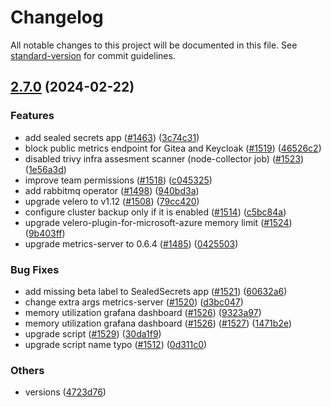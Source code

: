 # Changelog

All notable changes to this project will be documented in this file. See [standard-version](https://github.com/conventional-changelog/standard-version) for commit guidelines.

## [2.7.0](https://github.com/redkubes/otomi-core/compare/v2.6.0...v2.7.0) (2024-02-22)


### Features

* add sealed secrets app ([#1463](https://github.com/redkubes/otomi-core/issues/1463)) ([3c74c31](https://github.com/redkubes/otomi-core/commit/3c74c31e7ce9f9f937ddd6fe256492c79b47de4b))
* block public metrics endpoint for Gitea and Keycloak ([#1519](https://github.com/redkubes/otomi-core/issues/1519)) ([46526c2](https://github.com/redkubes/otomi-core/commit/46526c2d268484423fda053fa3d84cc48ca54553))
* disabled trivy infra assesment scanner (node-collector job) ([#1523](https://github.com/redkubes/otomi-core/issues/1523)) ([1e56a3d](https://github.com/redkubes/otomi-core/commit/1e56a3dd1bf715f5345bd51cb8fb013d9f7c9d28))
* improve team permissions ([#1518](https://github.com/redkubes/otomi-core/issues/1518)) ([c045325](https://github.com/redkubes/otomi-core/commit/c045325f7d92e6a6a2d52d39d832927f0119566e))
* add rabbitmq operator ([#1498](https://github.com/redkubes/otomi-core/issues/1498)) ([940bd3a](https://github.com/redkubes/otomi-core/commit/940bd3acc156bab8e4dce7306f377dc6444079dc))
* upgrade velero to v1.12 ([#1508](https://github.com/redkubes/otomi-core/issues/1508)) ([79cc420](https://github.com/redkubes/otomi-core/commit/79cc4209391b24fb21cad581d88f74c9c9399fd1))
* configure cluster backup only if it is enabled ([#1514](https://github.com/redkubes/otomi-core/issues/1514)) ([c5bc84a](https://github.com/redkubes/otomi-core/commit/c5bc84ad002fbe27521009229fd19d9615e8e2ad))
* upgrade velero-plugin-for-microsoft-azure memory limit ([#1524](https://github.com/redkubes/otomi-core/issues/1524)) ([9b403ff](https://github.com/redkubes/otomi-core/commit/9b403ff35de29a911bede5c5069ff4dfc8856527))
* upgrade metrics-server to 0.6.4 ([#1485](https://github.com/redkubes/otomi-core/issues/1485)) ([0425503](https://github.com/redkubes/otomi-core/commit/04255039147f48779730ba357618f51eeb3f8c89))


### Bug Fixes

* add missing beta label to SealedSecrets app ([#1521](https://github.com/redkubes/otomi-core/issues/1521)) ([60632a6](https://github.com/redkubes/otomi-core/commit/60632a63d86e2f2c778db085002c4c0e9b0ea786))
* change extra args metrics-server ([#1520](https://github.com/redkubes/otomi-core/issues/1520)) ([d3bc047](https://github.com/redkubes/otomi-core/commit/d3bc04713e29df933ba7191eddf2ff0edf4778f8))
* memory utilization grafana dashboard ([#1526](https://github.com/redkubes/otomi-core/issues/1526)) ([9323a97](https://github.com/redkubes/otomi-core/commit/9323a9714a83dc78d88802a30f5e986ccfd606a6))
* memory utilization grafana dashboard ([#1526](https://github.com/redkubes/otomi-core/issues/1526)) ([#1527](https://github.com/redkubes/otomi-core/issues/1527)) ([1471b2e](https://github.com/redkubes/otomi-core/commit/1471b2e38e4b387cb6e637d01434d92122f2f02e))
* upgrade script ([#1529](https://github.com/redkubes/otomi-core/issues/1529)) ([30da1f9](https://github.com/redkubes/otomi-core/commit/30da1f9781661bf470b9e7edc4806d29d18aee05))
* upgrade script name typo ([#1512](https://github.com/redkubes/otomi-core/issues/1512)) ([0d311c0](https://github.com/redkubes/otomi-core/commit/0d311c08bcd30e357cd5b42f4c04eb7a92f72ae1))


### Others

* versions ([4723d76](https://github.com/redkubes/otomi-core/commit/4723d76d8fb4d0901d39f1bca9f5ed3874b85543))
